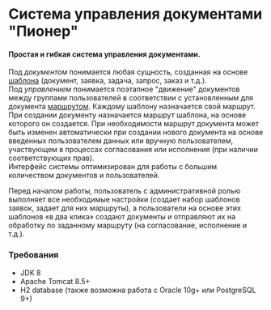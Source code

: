 # Система управления документами "Пионер"

#### Простая и гибкая система управления документами.  

Под *документом* понимается любая сущность, созданная на основе [шаблона](http://pioneersystem.ucoz.ru/index/shablon_dokumenta/0-14 "Шаблон") (документ, заявка, задача, запрос, заказ и т.д.).  
Под *управлением* понимается поэтапное "движение" документов между группами пользователей в соответствии с установленным для документа [маршрутом](http://pioneersystem.ucoz.ru/index/marshrut/0-13 "Маршрут документа"). Каждому шаблону назначается свой маршрут. При создании документу назначается маршрут шаблона, на основе которого он создается. При необходимости маршрут документа может быть изменен автоматически при создании нового документа на основе введенных пользователем данных или вручную пользователем, участвующем в процессах согласования или исполнения (при наличии соответствующих прав).  
Интерфейс системы оптимизирован для работы с большим количеством документов и пользователей.  
  
Перед началом работы, пользователь с административной ролью выполняет все необходимые настройки (создает набор шаблонов заявок, задает для них маршруты), а пользователи на основе этих шаблонов «в два клика» создают документы и отправляют их на обработку по заданному маршруту (на согласование, исполнение и т.д.).

### Требования
* JDK 8
* Apache Tomcat 8.5+
* H2 database (также возможна работа с Oracle 10g+ или PostgreSQL 9+)
